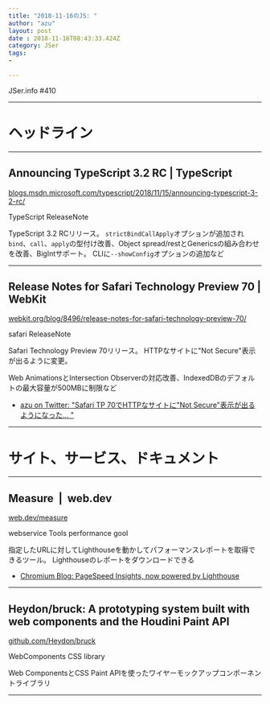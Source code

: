 ```yaml
---
title: "2018-11-16のJS: "
author: "azu"
layout: post
date : 2018-11-16T08:43:33.424Z
category: JSer
tags:
-

---
```


JSer.info #410

----

<h1 class="site-genre">ヘッドライン</h1>

----

## Announcing TypeScript 3.2 RC | TypeScript
[blogs.msdn.microsoft.com/typescript/2018/11/15/announcing-typescript-3-2-rc/](https://blogs.msdn.microsoft.com/typescript/2018/11/15/announcing-typescript-3-2-rc/ "Announcing TypeScript 3.2 RC | TypeScript")
<p class="jser-tags jser-tag-icon"><span class="jser-tag">TypeScript</span> <span class="jser-tag">ReleaseNote</span></p>

TypeScript 3.2 RCリリース。
`strictBindCallApply`オプションが追加され`bind`、`call`、`apply`の型付け改善、Object spread/restとGenericsの組み合わせを改善、BigIntサポート。
CLIに`--showConfig`オプションの追加など


----

## Release Notes for Safari Technology Preview 70 | WebKit
[webkit.org/blog/8496/release-notes-for-safari-technology-preview-70/](https://webkit.org/blog/8496/release-notes-for-safari-technology-preview-70/ "Release Notes for Safari Technology Preview 70 | WebKit")
<p class="jser-tags jser-tag-icon"><span class="jser-tag">safari</span> <span class="jser-tag">ReleaseNote</span></p>

Safari Technology Preview 70リリース。
HTTPなサイトに"Not Secure"表示が出るように変更。

Web AnimationsとIntersection Observerの対応改善、IndexedDBのデフォルトの最大容量が500MBに制限など

- [azu on Twitter: &quot;Safari TP 70でHTTPなサイトに&quot;Not Secure&quot;表示が出るようになった… &quot;](https://twitter.com/azu_re/status/1063247013905481728 "azu on Twitter: &amp;quot;Safari TP 70でHTTPなサイトに&amp;quot;Not Secure&amp;quot;表示が出るようになった… &amp;quot;")

----
<h1 class="site-genre">サイト、サービス、ドキュメント</h1>

----

## Measure  |  web.dev
[web.dev/measure](https://web.dev/measure "Measure  |  web.dev")
<p class="jser-tags jser-tag-icon"><span class="jser-tag">webservice</span> <span class="jser-tag">Tools</span> <span class="jser-tag">performance</span> <span class="jser-tag">gool</span></p>

指定したURLに対してLighthouseを動かしてパフォーマンスレポートを取得できるツール。
Lighthouseのレポートをダウンロードできる

- [Chromium Blog: PageSpeed Insights, now powered by Lighthouse](https://blog.chromium.org/2018/11/pagespeed-insights-now-powered-by.html "Chromium Blog: PageSpeed Insights, now powered by Lighthouse")

----

## Heydon/bruck: A prototyping system built with web components and the Houdini Paint API
[github.com/Heydon/bruck](https://github.com/Heydon/bruck "Heydon/bruck: A prototyping system built with web components and the Houdini Paint API")
<p class="jser-tags jser-tag-icon"><span class="jser-tag">WebComponents</span> <span class="jser-tag">CSS</span> <span class="jser-tag">library</span></p>

Web ComponentsとCSS Paint APIを使ったワイヤーモックアップコンポーネントライブラリ


----

